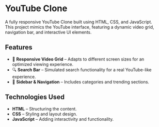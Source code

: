 # YouTube Clone

A fully responsive YouTube Clone built using HTML, CSS, and JavaScript. This project mimics the YouTube interface, featuring a dynamic video grid, navigation bar, and interactive UI elements.

## Features

- 🎥 **Responsive Video Grid** – Adapts to different screen sizes for an optimized viewing experience.
- 🔍 **Search Bar** – Simulated search functionality for a real YouTube-like experience.
- 📜 **Sidebar & Navigation** – Includes categories and trending sections.

## Technologies Used

- **HTML** – Structuring the content.
- **CSS** – Styling and layout design.
- **JavaScript** – Adding interactivity and functionality.
